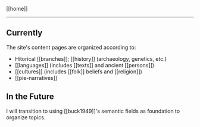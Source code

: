 [[home]]

---


## Currently
The site's content pages are organized according to:
- Hitorical [[branches]]; [[history]] (archaeology, genetics, etc.)
- [[languages]] (includes [[texts]] and ancient [[persons]])
- [[cultures]] (includes [[folk]] beliefs and [[religion]])
- [[pie-narratives]]

## In the Future
I will transition to using [[buck1949]]'s semantic fields as foundation to organize topics.